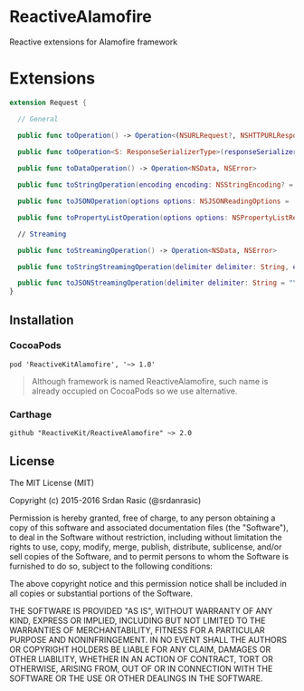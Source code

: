 # ReactiveAlamofire
Reactive extensions for Alamofire framework

# Extensions

```swift
extension Request {

  // General

  public func toOperation() -> Operation<(NSURLRequest?, NSHTTPURLResponse?, NSData?), NSError>
  
  public func toOperation<S: ResponseSerializerType>(responseSerializer: S) -> Operation<S.SerializedObject, S.ErrorObject>

  public func toDataOperation() -> Operation<NSData, NSError>

  public func toStringOperation(encoding encoding: NSStringEncoding? = nil) -> Operation<String, NSError>

  public func toJSONOperation(options options: NSJSONReadingOptions = .AllowFragments) -> Operation<AnyObject, NSError>

  public func toPropertyListOperation(options options: NSPropertyListReadOptions = NSPropertyListReadOptions()) -> Operation<AnyObject, NSError>

  // Streaming

  public func toStreamingOperation() -> Operation<NSData, NSError>

  public func toStringStreamingOperation(delimiter delimiter: String, encoding: NSStringEncoding = NSUTF8StringEncoding) -> Operation<String, NSError>

  public func toJSONStreamingOperation(delimiter delimiter: String = "\n", encoding: NSStringEncoding = NSUTF8StringEncoding, options: NSJSONReadingOptions = .AllowFragments) -> Operation<AnyObject, NSError>
}
```

## Installation

### CocoaPods

```
pod 'ReactiveKitAlamofire', '~> 1.0'
```

> Although framework is named ReactiveAlamofire, such name is already occupied on CocoaPods so we use alternative.

### Carthage

```
github "ReactiveKit/ReactiveAlamofire" ~> 2.0
```

## License

The MIT License (MIT)

Copyright (c) 2015-2016 Srdan Rasic (@srdanrasic)

Permission is hereby granted, free of charge, to any person obtaining a copy
of this software and associated documentation files (the "Software"), to deal
in the Software without restriction, including without limitation the rights
to use, copy, modify, merge, publish, distribute, sublicense, and/or sell
copies of the Software, and to permit persons to whom the Software is
furnished to do so, subject to the following conditions:

The above copyright notice and this permission notice shall be included in
all copies or substantial portions of the Software.

THE SOFTWARE IS PROVIDED "AS IS", WITHOUT WARRANTY OF ANY KIND, EXPRESS OR
IMPLIED, INCLUDING BUT NOT LIMITED TO THE WARRANTIES OF MERCHANTABILITY,
FITNESS FOR A PARTICULAR PURPOSE AND NONINFRINGEMENT. IN NO EVENT SHALL THE
AUTHORS OR COPYRIGHT HOLDERS BE LIABLE FOR ANY CLAIM, DAMAGES OR OTHER
LIABILITY, WHETHER IN AN ACTION OF CONTRACT, TORT OR OTHERWISE, ARISING FROM,
OUT OF OR IN CONNECTION WITH THE SOFTWARE OR THE USE OR OTHER DEALINGS IN
THE SOFTWARE.
